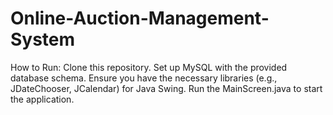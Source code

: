 # Online-Auction-Management-System
How to Run:
Clone this repository.
Set up MySQL with the provided database schema.
Ensure you have the necessary libraries (e.g., JDateChooser, JCalendar) for Java Swing.
Run the MainScreen.java to start the application.
